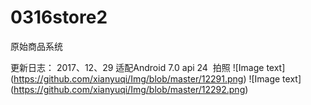 # 0316store2
原始商品系统


更新日志：
2017、12、29
适配Android 7.0 api 24  拍照
![Image text] (https://github.com/xianyuqi/Img/blob/master/12291.png)
![Image text] (https://github.com/xianyuqi/Img/blob/master/12292.png)
